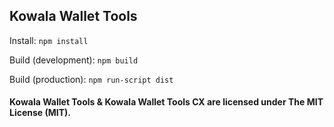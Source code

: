 ## Kowala Wallet Tools

Install: `npm install`

Build (development): `npm build`

Build (production): `npm run-script dist`

#### Kowala Wallet Tools & Kowala Wallet Tools CX are licensed under The MIT License (MIT).
